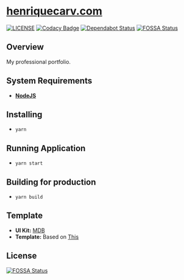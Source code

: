# [henriquecarv.com](https://henriquecarv.com "Henrique's Portfolio")

[![LICENSE](https://img.shields.io/github/license/henriquecarv/henriquecarv.github.io.svg)](./LICENSE)
[![Codacy Badge](https://api.codacy.com/project/badge/Grade/f4fc1b0beed6463486f642f6cad114e0)](https://www.codacy.com/app/henriquecarv/henriquecarv.github.io?utm_source=github.com&utm_medium=referral&utm_content=henriquecarv/henriquecarv.github.io&utm_campaign=Badge_Grade)
[![Dependabot Status](https://api.dependabot.com/badges/status?host=github&repo=henriquecarv/henriquecarv.github.io)](https://dependabot.com)
[![FOSSA Status](https://app.fossa.io/api/projects/git%2Bgithub.com%2Fhenriquecarv%2Fhenriquecarv.github.io.svg?type=shield)](https://app.fossa.io/projects/git%2Bgithub.com%2Fhenriquecarv%2Fhenriquecarv.github.io?ref=badge_shield)

## Overview

My professional portfolio.

## System Requirements

- **[NodeJS](https://nodejs.org/en/)**

## Installing

- `yarn`

## Running Application

- `yarn start`

## Building for production

- `yarn build`

## Template

- **UI Kit:** [MDB](http://mdbootstrap.com/ "Material Design for Bootstrap")
- **Template:** Based on [This](http://mdbootstrap.com/freebies/full-background-image-template/)

## License

[![FOSSA Status](https://app.fossa.io/api/projects/git%2Bgithub.com%2Fhenriquecarv%2Fhenriquecarv.github.io.svg?type=large)](https://app.fossa.io/projects/git%2Bgithub.com%2Fhenriquecarv%2Fhenriquecarv.github.io?ref=badge_large)
